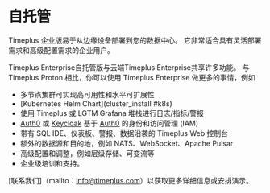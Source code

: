 # 自托管

Timeplus 企业版易于从边缘设备部署到您的数据中心。 它非常适合具有灵活部署需求和高级配置需求的企业用户。

Timeplus Enterprise自托管版与云端Timeplus Enterprise共享许多功能。 与 Timeplus Proton 相比，你可以使用 Timeplus Enterprise 做更多的事情，例如

- 多节点集群可实现高可用性和水平可扩展性
- [Kubernetes Helm Chart](cluster_install #k8s)
- 使用 Timeplus 或 LGTM Grafana 堆栈进行日志/指标/警报
- [Auth0](https://auth0.com/) 或 [Keycloak](https://www.keycloak.org/) 基于 [Auth0](IAM) 的身份和访问管理 (IAM)
- 带有 SQL IDE、仪表板、警报、数据沿袭的 Timeplus Web 控制台
- 额外的数据源和目的地，例如 NATS、WebSocket、Apache Pulsar
- 高级配置和调整，例如层级存储、可变流等
- 企业级培训和支持。

[联系我们]（mailto：info@timeplus.com）以获取更多详细信息或安排演示。
